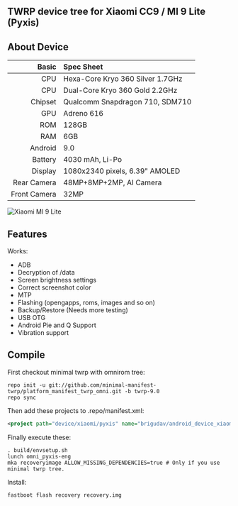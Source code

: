 ## TWRP device tree for Xiaomi CC9 / MI 9 Lite (Pyxis)

## About Device

Basic   | Spec Sheet
-------:|:----------
CPU     | Hexa-Core Kryo 360 Silver 1.7GHz
CPU     | Dual-Core Kryo 360 Gold 2.2GHz
Chipset | Qualcomm Snapdragon 710, SDM710
GPU     | Adreno 616
ROM     | 128GB
RAM     | 6GB
Android | 9.0
Battery | 4030 mAh, Li-Po
Display | 1080x2340 pixels, 6.39" AMOLED
Rear Camera  | 48MP+8MP+2MP, AI Camera
Front Camera | 32MP

![Xiaomi MI 9 Lite](https://fdn2.gsmarena.com/vv/pics/xiaomi/xiaomi-mi-cc9-2.jpg "Xiaomi MI 9 Lite")

## Features

Works:

- ADB
- Decryption of /data
- Screen brightness settings
- Correct screenshot color
- MTP
- Flashing (opengapps, roms, images and so on)
- Backup/Restore (Needs more testing)
- USB OTG
- Android Pie and Q Support
- Vibration support

## Compile

First checkout minimal twrp with omnirom tree:

```
repo init -u git://github.com/minimal-manifest-twrp/platform_manifest_twrp_omni.git -b twrp-9.0
repo sync
```

Then add these projects to .repo/manifest.xml:

```xml
<project path="device/xiaomi/pyxis" name="brigudav/android_device_xiaomi_pyxis-twrp" remote="github" revision="master" />
```

Finally execute these:

```
. build/envsetup.sh
lunch omni_pyxis-eng
mka recoveryimage ALLOW_MISSING_DEPENDENCIES=true # Only if you use minimal twrp tree.
```

Install:

```
fastboot flash recovery recovery.img
```
